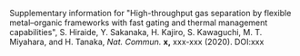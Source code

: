 Supplementary information for "High-throughput gas separation by flexible metal–organic frameworks with fast gating and thermal management capabilities", S. Hiraide, Y. Sakanaka, H. Kajiro, S. Kawaguchi, M. T. Miyahara, and H. Tanaka, *Nat. Commun.* **x,** xxx-xxx (2020). DOI:xxx